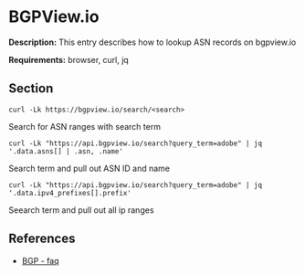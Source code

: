 # BGPView.io

**Description:** This entry describes how to lookup ASN records on bgpview.io

**Requirements:** browser, curl, jq

## Section

```
curl -Lk https://bgpview.io/search/<search>
```

Search for ASN ranges with search term

```
curl -Lk "https://api.bgpview.io/search?query_term=adobe" | jq '.data.asns[] | .asn, .name'
```

Search term and pull out ASN ID and name

```
curl -Lk "https://api.bgpview.io/search?query_term=adobe" | jq '.data.ipv4_prefixes[].prefix'
```

Seearch term and pull out all ip ranges
  
## References
* [BGP - faq](https://bgpview.io/faq)